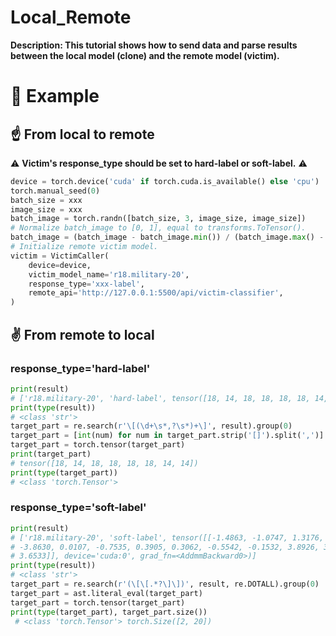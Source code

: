 # Local_Remote
**Description: This tutorial shows how to send data and parse results between the local model (clone) and the remote model (victim).**

# 👊 Example
## ☝ From local to remote
⚠ **Victim's response_type should be set to hard-label or soft-label.** ⚠
```python
device = torch.device('cuda' if torch.cuda.is_available() else 'cpu')
torch.manual_seed(0)
batch_size = xxx
image_size = xxx
batch_image = torch.randn([batch_size, 3, image_size, image_size])
# Normalize batch_image to [0, 1], equal to transforms.ToTensor().
batch_image = (batch_image - batch_image.min()) / (batch_image.max() - batch_image.min())
# Initialize remote victim model.
victim = VictimCaller(
    device=device,
    victim_model_name='r18.military-20',
    response_type='xxx-label',
    remote_api='http://127.0.0.1:5500/api/victim-classifier',
)
```
## ✌ From remote to local
### response_type='hard-label'
```python
print(result)
# ['r18.military-20', 'hard-label', tensor([18, 14, 18, 18, 18, 18, 14, 14], device='cuda:0')]
print(type(result))
# <class 'str'>
target_part = re.search(r'\[(\d+\s*,?\s*)+\]', result).group(0)
target_part = [int(num) for num in target_part.strip('[]').split(',')]
target_part = torch.tensor(target_part)
print(target_part)
# tensor([18, 14, 18, 18, 18, 18, 14, 14])
print(type(target_part))
# <class 'torch.Tensor'>
```
### response_type='soft-label'
```python
print(result)
# ['r18.military-20', 'soft-label', tensor([[-1.4863, -1.0747, 1.3176, -1.2749, -0.7421, -0.3141, -3.1253,
# -3.8630, 0.0107, -0.7535, 0.3905, 0.3062, -0.5542, -0.1532, 3.8926, 3.0952, -0.5869, -0.3717, 4.0759,
# 3.6533]], device='cuda:0', grad_fn=<AddmmBackward0>)]
print(type(result))
# <class 'str'>
target_part = re.search(r'(\[\[.*?\]\])', result, re.DOTALL).group(0)
target_part = ast.literal_eval(target_part)
target_part = torch.tensor(target_part)
print(type(target_part), target_part.size())
 # <class 'torch.Tensor'> torch.Size([2, 20])
```
